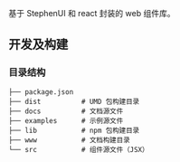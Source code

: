 基于 StephenUI 和 react 封装的 web 组件库。 

## 开发及构建

### 目录结构

```
├── package.json
├── dist          # UMD 包构建目录
├── docs          # 文档源文件
├── examples      # 示例源文件
├── lib           # npm 包构建目录
├── www           # 文档构建目录
└── src           # 组件源文件（JSX）
```